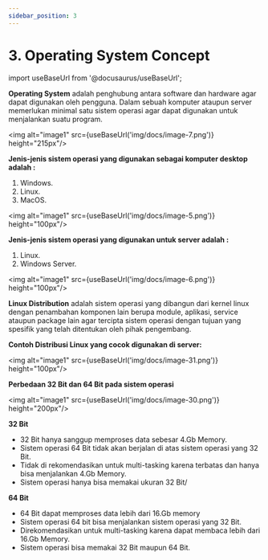 ```yaml
---
sidebar_position: 3
---
```


# 3. Operating System Concept

import useBaseUrl from '@docusaurus/useBaseUrl';

**Operating System** adalah penghubung antara software dan hardware agar dapat digunakan oleh pengguna. Dalam sebuah komputer ataupun server memerlukan minimal satu sistem operasi agar dapat digunakan untuk menjalankan suatu program. 

<img alt="image1" src={useBaseUrl('img/docs/image-7.png')} height="215px"/>

**Jenis-jenis sistem operasi yang digunakan sebagai komputer desktop adalah :**
1. Windows.
2. Linux.
3. MacOS.

<img alt="image1" src={useBaseUrl('img/docs/image-5.png')} height="100px"/>

**Jenis-jenis sistem operasi yang digunakan untuk server adalah :**
1. Linux.
2. Windows Server.

<img alt="image1" src={useBaseUrl('img/docs/image-6.png')} height="100px"/>

**Linux Distribution** adalah sistem operasi yang dibangun dari kernel linux dengan penambahan komponen lain berupa module, aplikasi, service ataupun package lain agar tercipta sistem operasi dengan tujuan yang spesifik yang telah ditentukan oleh pihak pengembang.

**Contoh Distribusi Linux yang cocok digunakan di server:**

<img alt="image1" src={useBaseUrl('img/docs/image-31.png')} height="100px"/>

**Perbedaan 32 Bit dan 64 Bit pada sistem operasi**

<img alt="image1" src={useBaseUrl('img/docs/image-30.png')} height="200px"/>

**32 Bit**
- 32 Bit hanya sanggup memproses data sebesar 4.Gb Memory.
- Sistem operasi 64 Bit tidak akan berjalan di atas sistem operasi yang 32 Bit. 
- Tidak di rekomendasikan untuk multi-tasking karena terbatas dan hanya bisa menjalankan 4.Gb Memory.
- Sistem operasi hanya bisa memakai ukuran 32 Bit/

**64 Bit**
- 64 Bit dapat memproses data lebih dari 16.Gb memory
- Sistem operasi 64 bit bisa menjalankan sistem operasi yang 32 Bit.
- Direkomendasikan untuk multi-tasking karena dapat membaca lebih dari 16.Gb Memory.
- Sistem operasi bisa memakai 32 Bit maupun 64 Bit. 